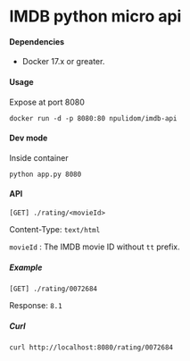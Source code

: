 IMDB python micro api
=====================

#### Dependencies

- Docker 17.x or greater.

#### Usage

Expose at port 8080

`docker run -d -p 8080:80 npulidom/imdb-api`

#### Dev mode

Inside container

`python app.py 8080`

#### API

```[GET] ./rating/<movieId>```

Content-Type: `text/html`

`movieId` : The IMDB movie ID without `tt` prefix.

##### Example

```[GET] ./rating/0072684```

Response: `8.1`

##### Curl

``` 
curl http://localhost:8080/rating/0072684
```
